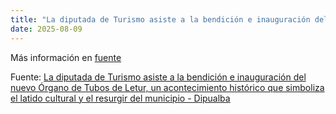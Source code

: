 ```yaml
---
title: "La diputada de Turismo asiste a la bendición e inauguración del nuevo Órgano de Tubos de Letur, un acontecimiento histórico que simboliza el latido cultural y el resurgir del municipio - Dipualba"
date: 2025-08-09
---
```


Más información en [fuente](https://news.google.com/rss/articles/CBMisgJBVV95cUxNVk4xbUdhQWxBcEJ2S3VnTTBNWUN2Rmd3STBfRzNrY2VFU0pLVHR4N0xYM3lrYXNjV3JvQ0p1bnRKMUxFV0xJeEdKWHNXTzgwaW1sLWZpWERzLWdQQ3VCSGQ5MFlYU29nTW1yNnA3dVFMSVNjZEZPZnBSbWlEcVBVLWpIMWNWN05aNlgteTYwVEFOVTdnbVpYMUFPak9HcWllZG14LTdvQ3ZMUzA4N0tzVHFLZ29ZRmtXZkdQRHgzajdXLUpUTGNEZXZMbm8tLXF6V2xFaDhnRjhqSmc1NXFpUTZLMkhNVXBPejNlUUFRY25OcjBYTmVYdWVMMnhXZGpxaVktVXlxd290MEt4QUMtbW1qVTVIdmRPZzRLbkpmVHF6R0EyU1NNVUVWb3hITmdFdmc?oc=5)

Fuente: [La diputada de Turismo asiste a la bendición e inauguración del nuevo Órgano de Tubos de Letur, un acontecimiento histórico que simboliza el latido cultural y el resurgir del municipio - Dipualba](https://news.google.com/rss/articles/CBMisgJBVV95cUxNVk4xbUdhQWxBcEJ2S3VnTTBNWUN2Rmd3STBfRzNrY2VFU0pLVHR4N0xYM3lrYXNjV3JvQ0p1bnRKMUxFV0xJeEdKWHNXTzgwaW1sLWZpWERzLWdQQ3VCSGQ5MFlYU29nTW1yNnA3dVFMSVNjZEZPZnBSbWlEcVBVLWpIMWNWN05aNlgteTYwVEFOVTdnbVpYMUFPak9HcWllZG14LTdvQ3ZMUzA4N0tzVHFLZ29ZRmtXZkdQRHgzajdXLUpUTGNEZXZMbm8tLXF6V2xFaDhnRjhqSmc1NXFpUTZLMkhNVXBPejNlUUFRY25OcjBYTmVYdWVMMnhXZGpxaVktVXlxd290MEt4QUMtbW1qVTVIdmRPZzRLbkpmVHF6R0EyU1NNVUVWb3hITmdFdmc?oc=5)
